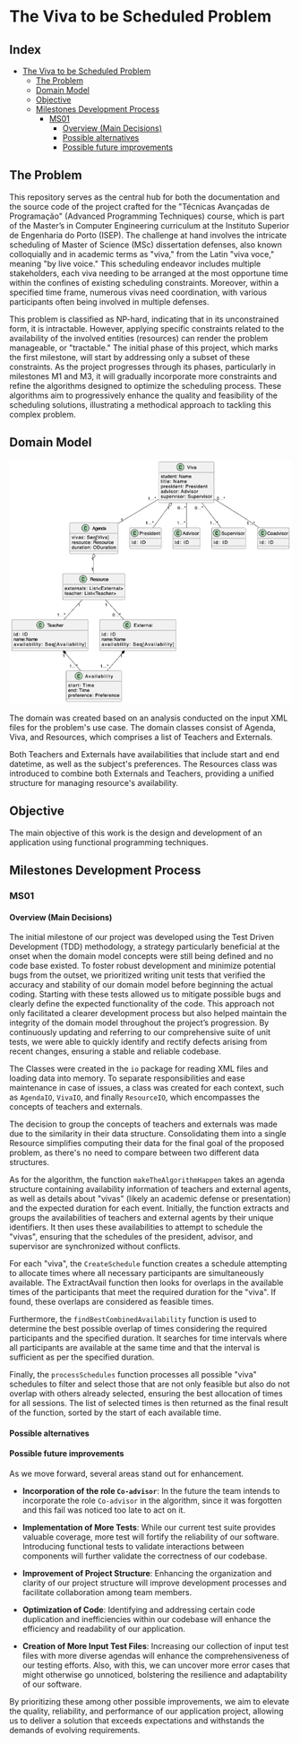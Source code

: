 # The Viva to be Scheduled Problem

## Index

- [The Viva to be Scheduled Problem](#the-viva-to-be-scheduled-problem)
  - [The Problem](#the-problem)
  - [Domain Model](#domain-model)
  - [Objective](#objective)
  - [Milestones Development Process](#milestones-development-process)
    - [MS01](#ms01)
      - [Overview (Main Decisions)](#overview-main-decisions)
      - [Possible alternatives](#possible-alternatives)
      - [Possible future improvements](#possible-future-improvements)

## The Problem

This repository serves as the central hub for both the documentation and the source code of the project crafted for the "Técnicas Avançadas de Programação" (Advanced Programming Techniques) course, which is part of the Master’s in Computer Engineering curriculum at the Instituto Superior de Engenharia do Porto (ISEP).
The challenge at hand involves the intricate scheduling of Master of Science (MSc) dissertation defenses, also known colloquially and in academic terms as "viva," from the Latin "viva voce," meaning "by live voice." This scheduling endeavor includes multiple stakeholders, each viva needing to be arranged at the most opportune time within the confines of existing scheduling constraints. Moreover, within a specified time frame, numerous vivas need coordination, with various participants often being involved in multiple defenses.

This problem is classified as NP-hard, indicating that in its unconstrained form, it is intractable. However, applying specific constraints related to the availability of the involved entities (resources) can render the problem manageable, or "tractable." The initial phase of this project, which marks the first milestone, will start by addressing only a subset of these constraints. As the project progresses through its phases, particularly in milestones M1 and M3, it will gradually incorporate more constraints and refine the algorithms designed to optimize the scheduling process. These algorithms aim to progressively enhance the quality and feasibility of the scheduling solutions, illustrating a methodical approach to tackling this complex problem.

## Domain Model

![img.png](./assets/domain-v3.png)

The domain was created based on an analysis conducted on the input XML files for the problem's use case.
The domain classes consist of Agenda, Viva, and Resources, which comprises a list of Teachers and Externals.

Both Teachers and Externals have availabilities that include start and end datetime, as well as the subject's preferences.
The Resources class was introduced to combine both Externals and Teachers, providing a unified structure for managing resource's availability.


## Objective
The main objective of this work is the design and development of an application using functional
programming techniques.

## Milestones Development Process

### MS01
#### Overview (Main Decisions)
The initial milestone of our project was developed using the Test Driven Development (TDD) methodology, a strategy particularly beneficial at the onset when the domain model concepts were still being defined and no code base existed. 
To foster robust development and minimize potential bugs from the outset, we prioritized writing unit tests that verified the accuracy and stability of our domain model before beginning the actual coding. 
Starting with these tests allowed us to mitigate possible bugs and clearly define the expected functionality of the code. 
This approach not only facilitated a clearer development process but also helped maintain the integrity of the domain model throughout the project’s progression. 
By continuously updating and referring to our comprehensive suite of unit tests, we were able to quickly identify and rectify defects arising from recent changes, ensuring a stable and reliable codebase.

The Classes were created in the `io` package for reading XML files and loading data into memory. 
To separate responsibilities and ease maintenance in case of issues, a class was created for each context, such as `AgendaIO`, `VivaIO`, and finally `ResourceIO`, which encompasses the concepts of teachers and externals.

The decision to group the concepts of teachers and externals was made due to the similarity in their data structure.
Consolidating them into a single Resource simplifies computing their data for the final goal of the proposed problem, as there's no need to compare between two different data structures.

As for the algorithm, the function `makeTheAlgorithmHappen` takes an agenda structure containing availability information of teachers and external agents, as well as details about "vivas" (likely an academic defense or presentation) and the expected duration for each event.
Initially, the function extracts and groups the availabilities of teachers and external agents by their unique identifiers. It then uses these availabilities to attempt to schedule the "vivas", ensuring that the schedules of the president, advisor, and supervisor are synchronized without conflicts.

For each "viva", the `CreateSchedule` function creates a schedule attempting to allocate times where all necessary participants are simultaneously available. The ExtractAvail function then looks for overlaps in the available times of the participants that meet the required duration for the "viva". If found, these overlaps are considered as feasible times.

Furthermore, the `findBestCombinedAvailability` function is used to determine the best possible overlap of times considering the required participants and the specified duration. It searches for time intervals where all participants are available at the same time and that the interval is sufficient as per the specified duration.

Finally, the `processSchedules` function processes all possible "viva" schedules to filter and select those that are not only feasible but also do not overlap with others already selected, ensuring the best allocation of times for all sessions. The list of selected times is then returned as the final result of the function, sorted by the start of each available time.
#### Possible alternatives

#### Possible future improvements

As we move forward, several areas stand out for enhancement.

- **Incorporation of the role `Co-advisor`**: In the future the team intends to incorporate the role `Co-advisor` in the algorithm, since it was forgotten and this fail was noticed too late to act on it.

- **Implementation of More Tests**: While our current test suite provides valuable coverage, more test will fortify the reliability of our software. Introducing functional tests to validate interactions between components will further validate the correctness of our codebase.

- **Improvement of Project Structure**: Enhancing the organization and clarity of our project structure will improve development processes and facilitate collaboration among team members.

- **Optimization of Code**: Identifying and addressing certain code duplication and inefficiencies within our codebase will enhance the efficiency and readability of our application.

- **Creation of More Input Test Files**: Increasing our collection of input test files with more diverse agendas will enhance the comprehensiveness of our testing efforts. Also, with this, we can uncover more error cases that might otherwise go unnoticed, bolstering the resilience and adaptability of our software.

By prioritizing these among other possible improvements, we aim to elevate the quality, reliability, and performance of our application project, allowing us to deliver a solution that exceeds expectations and withstands the demands of evolving requirements. 